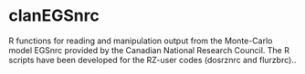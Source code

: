 clanEGSnrc
==========

R functions for reading and manipulation output from the Monte-Carlo model EGSnrc provided by the Canadian National Research Council. The R scripts have been developed for the RZ-user codes (dosrznrc and flurzbrc)..
